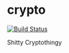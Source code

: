 # crypto

[![Build Status](https://travis-ci.org/MissingNO123/crypto.svg?branch=master)](https://travis-ci.org/MissingNO123/crypto)

Shitty Cryptothingy

